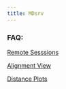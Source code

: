 ```yaml
---
title: MDsrv
---
```


### FAQ:


[Remote Sesssions](remote.html)

[Alignment View](alignment.html)

[Distance Plots](distances.html)